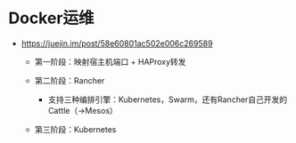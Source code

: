 # Docker运维

- <https://juejin.im/post/58e60801ac502e006c269589>

  - 第一阶段：映射宿主机端口 + HAProxy转发
  - 第二阶段：Rancher

    - 支持三种编排引擎：Kubernetes，Swarm，还有Rancher自己开发的Cattle（->Mesos）

  - 第三阶段：Kubernetes
